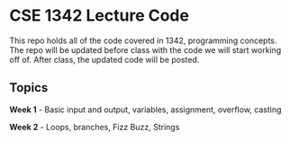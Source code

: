 # CSE 1342 Lecture Code
This repo holds all of the code covered in 1342, programming concepts. The repo will be updated before class with the code we will start working off of. After class, the updated code will be posted.

## Topics
**Week 1** - Basic input and output, variables, assignment, overflow, casting

**Week 2** - Loops, branches, Fizz Buzz, Strings

